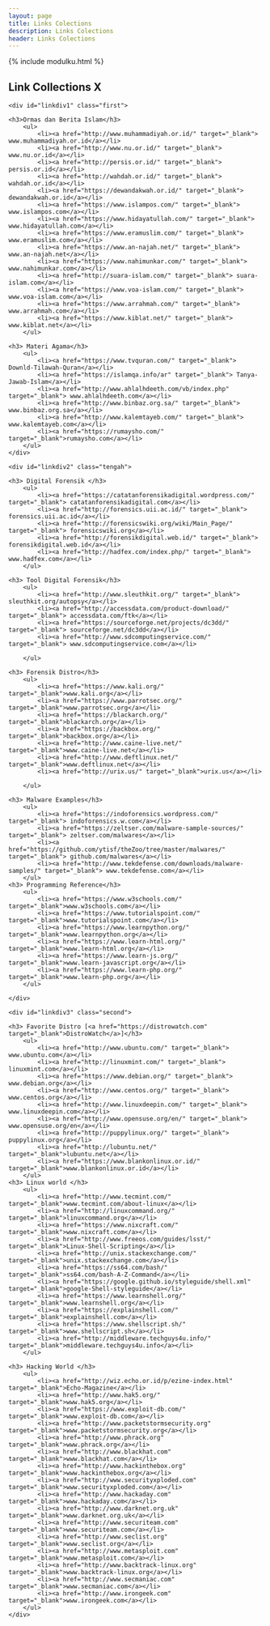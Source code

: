 ```yaml
---
layout: page
title: Links Colections
description: Links Colections
header: Links Colections
---
```


{% include modulku.html %}

## Link Collections X
<div class="wrapper" markdown="0">

	<div id="linkdiv1" class="first">

	<h3>Ormas dan Berita Islam</h3>
		<ul>
			<li><a href="http://www.muhammadiyah.or.id/" target="_blank"> www.muhammadiyah.or.id</a></li>
			<li><a href="http://www.nu.or.id/" target="_blank"> www.nu.or.id</a></li>
			<li><a href="http://persis.or.id/" target="_blank"> persis.or.id</a></li>
			<li><a href="http://wahdah.or.id/" target="_blank"> wahdah.or.id</a></li>
			<li><a href="https://dewandakwah.or.id/" target="_blank"> dewandakwah.or.id</a></li>
			<li><a href="https://www.islampos.com/" target="_blank"> www.islampos.com</a></li>
			<li><a href="https://www.hidayatullah.com/" target="_blank"> www.hidayatullah.com</a></li>
			<li><a href="https://www.eramuslim.com/" target="_blank"> www.eramuslim.com</a></li>
			<li><a href="https://www.an-najah.net/" target="_blank"> www.an-najah.net</a></li>
			<li><a href="https://www.nahimunkar.com/" target="_blank"> www.nahimunkar.com</a></li>
			<li><a href="http://suara-islam.com/" target="_blank"> suara-islam.com</a></li>
			<li><a href="https://www.voa-islam.com/" target="_blank"> www.voa-islam.com</a></li>
			<li><a href="https://www.arrahmah.com/" target="_blank"> www.arrahmah.com</a></li>
			<li><a href="https://www.kiblat.net/" target="_blank"> www.kiblat.net</a></li>
		</ul>

	<h3> Materi Agama</h3>
		<ul>
			<li><a href="https://www.tvquran.com/" target="_blank"> Downld-Tilawah-Quran</a></li>
			<li><a href="https://islamqa.info/ar" target="_blank"> Tanya-Jawab-Islam</a></li>
			<li><a href="http://www.ahlalhdeeth.com/vb/index.php" target="_blank"> www.ahlalhdeeth.com</a></li>
			<li><a href="http://www.binbaz.org.sa/" target="_blank"> www.binbaz.org.sa</a></li>
			<li><a href="http://www.kalemtayeb.com/" target="_blank"> www.kalemtayeb.com</a></li>
			<li><a href="https://rumaysho.com/" target="_blank">rumaysho.com</a></li>
		</ul>
	</div>

<!-- ====== <div id="tengah" class="tengah"> ========== -->
	<div id="linkdiv2" class="tengah">

	<h3> Digital Forensik </h3>
		<ul>
			<li><a href="https://catatanforensikadigital.wordpress.com/" target="_blank"> catatanforensikadigital.com</a></li>
			<li><a href="http://forensics.uii.ac.id/" target="_blank"> forensics.uii.ac.id</a></li>
			<li><a href="http://forensicswiki.org/wiki/Main_Page/" target="_blank"> forensicswiki.org</a></li>
			<li><a href="http://forensikdigital.web.id/" target="_blank"> forensikdigital.web.id</a></li>
			<li><a href="http://hadfex.com/index.php/" target="_blank"> www.hadfex.com</a></li>
		</ul>

	<h3> Tool Digital Forensik</h3>
		<ul>
			<li><a href="http://www.sleuthkit.org/" target="_blank"> sleuthkit.org/autopsy</a></li>
			<li><a href="http://accessdata.com/product-download/" target="_blank"> accessdata.com/ftk</a></li>
			<li><a href="https://sourceforge.net/projects/dc3dd/" target="_blank"> sourceforge.net/dc3dd</a></li>
			<li><a href="http://www.sdcomputingservice.com/" target="_blank"> www.sdcomputingservice.com</a></li>

		</ul>

	<h3> Forensik Distro</h3>
		<ul>
			<li><a href="https://www.kali.org/" target="_blank">www.kali.org</a></li>
			<li><a href="https://www.parrotsec.org/" target="_blank">www.parrotsec.org</a></li>			
			<li><a href="https://blackarch.org/" target="_blank">blackarch.org</a></li>
			<li><a href="https://backbox.org/" target="_blank">backbox.org</a></li>
			<li><a href="http://www.caine-live.net/" target="_blank">www.caine-live.net</a></li>
			<li><a href="http://www.deftlinux.net/" target="_blank">www.deftlinux.net</a></li>
			<li><a href="http://urix.us/" target="_blank">urix.us</a></li>
<!--
			<li><a href=" " target="_blank"> </a></li>
			<li><a href=" " target="_blank"> </a></li>
-->

		</ul>

	<h3> Malware Examples</h3>
		<ul>
			<li><a href="https://indoforensics.wordpress.com/" target="_blank"> indoforensics.w.com</a></li>
			<li><a href="https://zeltser.com/malware-sample-sources/" target="_blank"> zeltser.com/malwares</a></li>
			<li><a href="https://github.com/ytisf/theZoo/tree/master/malwares/" target="_blank"> github.com/malwares</a></li>
			<li><a href="http://www.tekdefense.com/downloads/malware-samples/" target="_blank"> www.tekdefense.com</a></li>
		</ul>
	<h3> Programming Reference</h3>
		<ul>
			<li><a href="https://www.w3schools.com/" target="_blank">www.w3schools.com</a></li>
			<li><a href="https://www.tutorialspoint.com/" target="_blank">www.tutorialspoint.com</a></li>
			<li><a href="https://www.learnpython.org/" target="_blank">www.learnpython.org</a></li>
			<li><a href="https://www.learn-html.org/" target="_blank">www.learn-html.org</a></li>
			<li><a href="https://www.learn-js.org/" target="_blank">www.learn-javascript.org</a></li>
			<li><a href="https://www.learn-php.org/" target="_blank">www.learn-php.org</a></li>
		</ul>

	</div>

<!-- ======= <div id="kedua" class="second"> ========= -->
	<div id="linkdiv3" class="second">

	<h3> Favorite Distro [<a href="https://distrowatch.com" target="_blank">DistroWatch</a>]</h3>
		<ul>
			<li><a href="http://www.ubuntu.com/" target="_blank"> www.ubuntu.com</a></li>
			<li><a href="http://linuxmint.com/" target="_blank"> linuxmint.com</a></li>
			<li><a href="https://www.debian.org/" target="_blank"> www.debian.org</a></li>
			<li><a href="http://www.centos.org/" target="_blank"> www.centos.org</a></li>
			<li><a href="http://www.linuxdeepin.com/" target="_blank"> www.linuxdeepin.com</a></li>
			<li><a href="http://www.opensuse.org/en/" target="_blank"> www.opensuse.org/en</a></li>
			<li><a href="http://puppylinux.org/" target="_blank"> puppylinux.org</a></li>
			<li><a href="http://lubuntu.net/" target="_blank">lubuntu.net</a></li>
			<li><a href="https://www.blankonlinux.or.id/" target="_blank">www.blankonlinux.or.id</a></li>
		</ul>
	<h3> Linux world </h3>
		<ul>
			<li><a href="http://www.tecmint.com/" target="_blank">www.tecmint.com/about-linux</a></li>
			<li><a href="http://linuxcommand.org/" target="_blank">linuxcommand.org</a></li>
			<li><a href="https://www.nixcraft.com/" target="_blank">www.nixcraft.com</a></li>
			<li><a href="http://www.freeos.com/guides/lsst/" target="_blank">Linux-Shell-Scripting</a></li>
			<li><a href="http://unix.stackexchange.com/" target="_blank">unix.stackexchange.com</a></li>
			<li><a href="https://ss64.com/bash/" target="_blank">ss64.com/bash-A-Z-Command</a></li>
			<li><a href="https://google.github.io/styleguide/shell.xml" target="_blank">google-Shell-styleguide</a></li>
			<li><a href="https://www.learnshell.org/" target="_blank">www.learnshell.org</a></li>
			<li><a href="https://explainshell.com/" target="_blank">explainshell.com</a></li>
			<li><a href="https://www.shellscript.sh/" target="_blank">www.shellscript.sh</a></li>
			<li><a href="http://middleware.techguys4u.info/" target="_blank">middleware.techguys4u.info</a></li>
		</ul>

	<h3> Hacking World </h3>
		<ul>
			<li><a href="http://wiz.echo.or.id/p/ezine-index.html" target="_blank">Echo-Magazine</a></li>
			<li><a href="http://www.hak5.org/" target="_blank">www.hak5.org</a></li>
			<li><a href="https://www.exploit-db.com/" target="_blank">www.exploit-db.com</a></li>
			<li><a href="http://www.packetstormsecurity.org" target="_blank">www.packetstormsecurity.org</a></li>
			<li><a href="http://www.phrack.org" target="_blank">www.phrack.org</a></li>
			<li><a href="http://www.blackhat.com" target="_blank">www.blackhat.com</a></li>
			<li><a href="http://www.hackinthebox.org" target="_blank">www.hackinthebox.org</a></li>
			<li><a href="http://www.securityxploded.com" target="_blank">www.securityxploded.com</a></li>
			<li><a href="http://www.hackaday.com" target="_blank">www.hackaday.com</a></li>
			<li><a href="http://www.darknet.org.uk" target="_blank">www.darknet.org.uk</a></li>
			<li><a href="http://www.securiteam.com" target="_blank">www.securiteam.com</a></li>
			<li><a href="http://www.seclist.org" target="_blank">www.seclist.org</a></li>
			<li><a href="http://www.metasploit.com" target="_blank">www.metasploit.com</a></li>
			<li><a href="http://www.backtrack-linux.org" target="_blank">www.backtrack-linux.org</a></li>
			<li><a href="http://www.secmaniac.com" target="_blank">www.secmaniac.com</a></li>
			<li><a href="http://www.irongeek.com" target="_blank">www.irongeek.com</a></li>
		</ul>
	</div>
</div>



